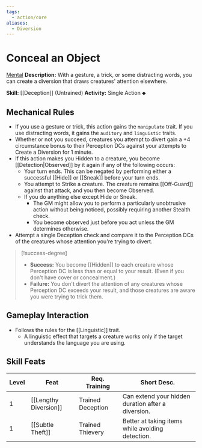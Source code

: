 ```yaml
---
tags:
  - action/core
aliases:
  - Diversion
---
```

# Conceal an Object[](#Actions "Single Action")

[Mental](Mental.md "General Trait")
**Description:** With a gesture, a trick, or some distracting words, you can create a diversion that draws creatures' attention elsewhere. 

**Skill:** [[Deception]] (Untrained)
**Activity:** Single Action ⬥

## Mechanical Rules

- If you use a gesture or trick, this action gains the `manipulate` trait. If you use distracting words, it gains the `auditory` and `linguistic` traits.  
- Whether or not you succeed, creatures you attempt to divert gain a +4 circumstance bonus to their Perception DCs against your attempts to Create a Diversion for 1 minute.
- If this action makes you Hidden to a creature, you become [[Detection|Observed]] by it again if any of the following occurs:
	- Your turn ends. This can be negated by performing either a successful [[Hide]] or [[Sneak]] before your turn ends.
	- You attempt to Strike a creature. The creature remains [[Off-Guard]] against that attack, and you then become Observed.
	- If you do anything else except Hide or Sneak.
		- The GM might allow you to perform a particularly unobtrusive action without being noticed, possibly requiring another Stealth check.
		- You become observed just before you act unless the GM determines otherwise. 
- Attempt a single Deception check and compare it to the Perception DCs of the creatures whose attention you're trying to divert.

> [!success-degree]
>- **Success:** You become [[Hidden]] to each creature whose Perception DC is less than or equal to your result. (Even if you don't have cover or concealment.)
>- **Failure:** You don't divert the attention of any creatures whose Perception DC exceeds your result, and those creatures are aware you were trying to trick them.

## Gameplay Interaction

- Follows the rules for the [[Linguistic]] trait.
	- A linguistic effect that targets a creature works only if the target understands the language you are using.

## Skill Feats

| Level | Feat                  | Req. Training     | Short Desc.                                        |
| ----- | --------------------- | ----------------- | -------------------------------------------------- |
| 1     | [[Lengthy Diversion]] | Trained Deception | Can extend your hidden duration after a diversion. |
| 1     | [[Subtle Theft]]      | Trained Thievery  | Better at taking items while avoiding detection.   |
